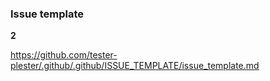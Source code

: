 ### Issue template

**2**

https://github.com/tester-plester/.github/.github/ISSUE_TEMPLATE/issue_template.md

